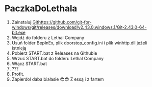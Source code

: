 # PaczkaDoLethala

1. Zainstaluj [Git](https://github.com/git-for-windows/git/releases/download/v2.43.0.windows.1/Git-2.43.0-64-bit.exe)https://github.com/git-for-windows/git/releases/download/v2.43.0.windows.1/Git-2.43.0-64-bit.exe
2. Wejdź do folderu z Lethal Company
3. Usuń folder BepInEx, plik doorstop_config.ini i plik winhttp.dll jeżeli istnieją
2. Pobierz START.bat z Releases na Githubie
3. Wrzuć START.bat do folderu Lethal Company
4. Włącz START.bat
5. ???
6. Profit.
7. Zapierdol daba białasie 😎😎 Z essą i z fartem
